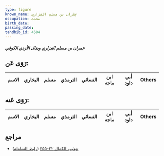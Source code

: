 ```yaml
---
type: figure
known_name: عِمْران بن مسلم الفزاري
occupation: محدث
birth_date:
passing_date:
tahdhib_id: 4504
---
```

##### عمران بن مسلم الفزاري ويقال الأزدي الكوفي

## رَوَى عَن:
| الاسم | البخاري | مسلم | الترمذي | النسائي | ابن ماجه | أبي داود | Others |
| ----- | ------- | ---- | ------- | ------- | -------- | -------- | ------ |
## رَوَى عَنه:
| الاسم | البخاري | مسلم | الترمذي | النسائي | ابن ماجه | أبي داود | Others |
| ----- | ------- | ---- | ------- | ------- | -------- | -------- | ------ |
## مراجع
- [تهذيب الكمال ٢٢-٣٥٥](obsidian://open?vault=Tahdhib-al-Kamal&file=Figures/٤٥٠٤-عمران%20بن%20مسلم%20الفزاري%20ويقال%20الأزدي%20الكوفي) ([رابط الشاملة](https://shamela.ws/book/3722/11608))